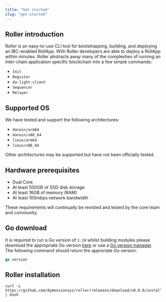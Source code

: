 ```yaml
---
title: "Get started"
slug: "get-started"
---
```


## Roller introduction

Roller is an easy-to-use CLI tool for bootstrapping, building, and deploying an IBC-enabled RollApp. With Roller developers are able to deploy a RollApp within minutes. Roller abstracts away many of the complexties of running an inter-chain application specific blockchain into a few simple commands:

-   `Init`
-   `Register`
-   `da-light-client`
-   `Sequencer`
-   `Relayer`

## Supported OS

We have tested and support the following architectures:

-   `darwin/arm64`
-   `darwin/x86_64`
-   `linux/arm64`
-   `linux/x86_64`

Other architectures may be supported but have not been officially tested.

## Hardware prerequisites

-   Dual Core
-   At least 500GB of SSD disk storage
-   At least 16GB of memory (RAM)
-   At least 100mbps network bandwidth

These requirements will continually be revisted and tested by the core team and community.

## Go download

It is required to run a Go version of `1.19` whilst building modules please download the appropriate Go version [here](https://go.dev/dl/) or use a [Go version manager](https://github.com/moovweb/gvm). The following command should return the approriate Go version:

```Go
go version
```

## Roller installation

```
curl -L https://github.com/dymensionxyz/roller/releases/download/v0.0.0/install.sh | bash
```
